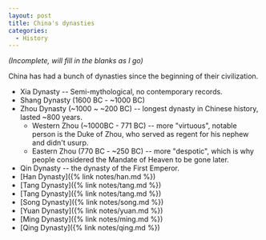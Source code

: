 ```yaml
---
layout: post
title: China's dynasties
categories:
  - History
---
```


_(Incomplete, will fill in the blanks as I go)_

China has had a bunch of dynasties since the beginning of their civilization.

- Xia Dynasty -- Semi-mythological, no contemporary records.
- Shang Dynasty (1600 BC - ~1000 BC)
- Zhou Dynasty (~1000 ~ ~200 BC) -- longest dynasty in Chinese history, lasted ~800 years.
  - Western Zhou (~1000BC - 771 BC) -- more "virtuous", notable person is the Duke of Zhou, who served as regent for his nephew and didn't usurp.
  - Eastern Zhou (770 BC - ~250 BC) -- more "despotic", which is why people considered the Mandate of Heaven to be gone later.
- Qin Dynasty -- the dynasty of the First Emperor.
- [Han Dynasty]({% link notes/han.md %})
- [Tang Dynasty]({% link notes/tang.md %})
- [Tang Dynasty]({% link notes/tang.md %})
- [Song Dynasty]({% link notes/song.md %})
- [Yuan Dynasty]({% link notes/yuan.md %})
- [Ming Dynasty]({% link notes/ming.md %})
- [Qing Dynasty]({% link notes/qing.md %})
